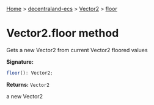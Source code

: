 [Home](./index) &gt; [decentraland-ecs](./decentraland-ecs.md) &gt; [Vector2](./decentraland-ecs.vector2.md) &gt; [floor](./decentraland-ecs.vector2.floor.md)

# Vector2.floor method

Gets a new Vector2 from current Vector2 floored values

**Signature:**
```javascript
floor(): Vector2;
```
**Returns:** `Vector2`

a new Vector2
